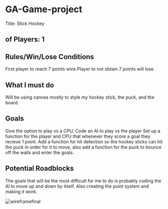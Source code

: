 # GA-Game-project

Title: Stick Hockey

## of Players: 1

## Rules/Win/Lose Conditions

First player to reach 7 points wins 
Player to not obtain 7 points will lose

## What I must do
Will be using canvas mostly to style my hockey stick, the puck, and the board.

## Goals

Give the option to play vs a CPU. Code an AI to play vs the player
Set up a function for the player and CPU that whenever they score a goal they recieve 1 point.
Add a function for hit detection so the hockey sticks can hit the puck in order for it to move, also add a function for the puck to bounce off the walls and enter the goals. 


## Potential Roadblocks
The goals that will be the most difficult for me to do is probably coding the AI to move up and down by itself. Also creating the point system and making it work. 

![wireframefinal](https://user-images.githubusercontent.com/91287414/138512840-c776283e-ca0e-4877-b107-7d536473df52.png)
